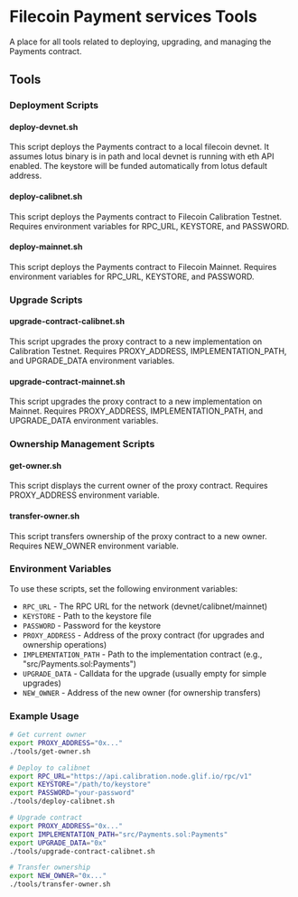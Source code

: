 # Filecoin Payment services Tools

A place for all tools related to deploying, upgrading, and managing the Payments contract.

## Tools

### Deployment Scripts

#### deploy-devnet.sh
This script deploys the Payments contract to a local filecoin devnet. It assumes lotus binary is in path and local devnet is running with eth API enabled. The keystore will be funded automatically from lotus default address.

#### deploy-calibnet.sh
This script deploys the Payments contract to Filecoin Calibration Testnet. Requires environment variables for RPC_URL, KEYSTORE, and PASSWORD.

#### deploy-mainnet.sh
This script deploys the Payments contract to Filecoin Mainnet. Requires environment variables for RPC_URL, KEYSTORE, and PASSWORD.

### Upgrade Scripts

#### upgrade-contract-calibnet.sh
This script upgrades the proxy contract to a new implementation on Calibration Testnet. Requires PROXY_ADDRESS, IMPLEMENTATION_PATH, and UPGRADE_DATA environment variables.

#### upgrade-contract-mainnet.sh
This script upgrades the proxy contract to a new implementation on Mainnet. Requires PROXY_ADDRESS, IMPLEMENTATION_PATH, and UPGRADE_DATA environment variables.

### Ownership Management Scripts

#### get-owner.sh
This script displays the current owner of the proxy contract. Requires PROXY_ADDRESS environment variable.

#### transfer-owner.sh
This script transfers ownership of the proxy contract to a new owner. Requires NEW_OWNER environment variable.

### Environment Variables

To use these scripts, set the following environment variables:
- `RPC_URL` - The RPC URL for the network (devnet/calibnet/mainnet)
- `KEYSTORE` - Path to the keystore file
- `PASSWORD` - Password for the keystore
- `PROXY_ADDRESS` - Address of the proxy contract (for upgrades and ownership operations)
- `IMPLEMENTATION_PATH` - Path to the implementation contract (e.g., "src/Payments.sol:Payments")
- `UPGRADE_DATA` - Calldata for the upgrade (usually empty for simple upgrades)
- `NEW_OWNER` - Address of the new owner (for ownership transfers)

### Example Usage

```bash
# Get current owner
export PROXY_ADDRESS="0x..."
./tools/get-owner.sh

# Deploy to calibnet
export RPC_URL="https://api.calibration.node.glif.io/rpc/v1"
export KEYSTORE="/path/to/keystore"
export PASSWORD="your-password"
./tools/deploy-calibnet.sh

# Upgrade contract
export PROXY_ADDRESS="0x..."
export IMPLEMENTATION_PATH="src/Payments.sol:Payments"
export UPGRADE_DATA="0x"
./tools/upgrade-contract-calibnet.sh

# Transfer ownership
export NEW_OWNER="0x..."
./tools/transfer-owner.sh
``` 
